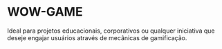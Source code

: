 # WOW-GAME
Ideal para projetos educacionais, corporativos ou qualquer iniciativa que deseje engajar usuários através de mecânicas de gamificação.
